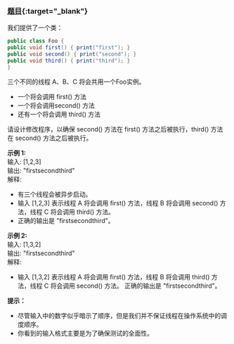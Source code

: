 ### [题目](https://leetcode.cn/problems/print-in-order/){:target="_blank"}

我们提供了一个类：

```java
public class Foo {
public void first() { print("first"); }
public void second() { print("second"); }
public void third() { print("third"); }
}
```

三个不同的线程 A、B、C 将会共用一个Foo实例。
- 一个将会调用 first() 方法
- 一个将会调用second() 方法
- 还有一个将会调用 third() 方法

请设计修改程序，以确保 second() 方法在 first() 方法之后被执行，third() 方法在 second() 方法之后被执行。



**示例 1:**  
输入: [1,2,3]  
输出: "firstsecondthird"  
解释:
- 有三个线程会被异步启动。
- 输入 [1,2,3] 表示线程 A 将会调用 first() 方法，线程 B 将会调用 second() 方法，线程 C 将会调用 third() 方法。
- 正确的输出是 "firstsecondthird"。

**示例 2:**  
输入: [1,3,2]  
输出: "firstsecondthird"  
解释:
- 输入 [1,3,2] 表示线程 A 将会调用 first() 方法，线程 B 将会调用 third() 方法，线程 C 将会调用 second() 方法。
  正确的输出是 "firstsecondthird"。

**提示：**
- 尽管输入中的数字似乎暗示了顺序，但是我们并不保证线程在操作系统中的调度顺序。
- 你看到的输入格式主要是为了确保测试的全面性。
